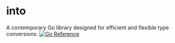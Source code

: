 # into
A contemporary Go library designed for efficient and flexible type conversions.
[![Go Reference](https://pkg.go.dev/badge/github.com/zenless-lab/into.svg)](https://pkg.go.dev/github.com/zenless-lab/into)